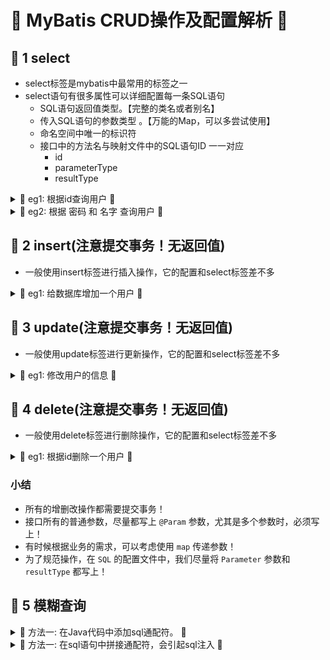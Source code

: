 # &#127800; MyBatis CRUD操作及配置解析 &#127800; 

## &#127800; 1 select 

- select标签是mybatis中最常用的标签之一
- select语句有很多属性可以详细配置每一条SQL语句
  - SQL语句返回值类型。【完整的类名或者别名】
  - 传入SQL语句的参数类型 。【万能的Map，可以多尝试使用】
  - 命名空间中唯一的标识符
  - 接口中的方法名与映射文件中的SQL语句ID 一一对应
    - id
    - parameterType
    - resultType

<details>
<summary> &#127809; eg1: 根据id查询用户 &#127809; </summary>
  
1. 在UserMapper中添加对应方法
  
```java
public interface UserMapper {
   //查询全部用户
   List<User> selectUser();
   //根据id查询用户
   User selectUserById(int id);
}
```
  
2. 在UserMapper.xml中添加Select语句
  
```java
<select id="selectUserById" resultType="com.kuang.pojo.User">
select * from user where id = #{id}
</select>
```

3. 测试类中测试
  
```java
@Test
public void tsetSelectUserById() {
   SqlSession session = MybatisUtils.getSession();  //获取SqlSession连接
   UserMapper mapper = session.getMapper(UserMapper.class);
   User user = mapper.selectUserById(1);
   System.out.println(user);
   session.close();
}
```
</details>
  
<details>
<summary> &#127809; eg2: 根据 密码 和 名字 查询用户 &#127809; </summary>
  

  <details>
  <summary> &#127808; 法一：直接在方法中传递参数 &#127808; </summary>

  1. 在接口方法的参数前加 `@Param` 属性
  2. Sql语句编写的时候，直接取 `@Param` 中设置的值即可，不需要单独设置参数类型
  ```java
  User selectUserById(@Param("username") String username,@Param("pwd") String pwd);
  ```
  3. 在 `UserMapper.xml` 中配置
  ```xml
      <select id="selectUserById" resultType="com.chen.pojo.User">
          select * from mybatis.user where name = #{username} and pwd = #{pwd}
      </select>
  ```
  </details>
  
  <details>
  <summary> &#127808; 法二：使用万能的Map &#127808; </summary>

  1. 在接口方法中，参数直接传递Map；
  ```java
  User selectUserById2(Map<String , Object> map);
  ```
  2. 在 `UserMapper.xml` 中配置编写sql语句的时候，需要传递参数类型，参数类型为map(`parameterType="map"`)
  ```xml
      <select id="selectUserById2" parameterType="map" resultType="com.chen.pojo.User">
          select * from mybatis.user where name = #{username} and pwd = #{pwd}
      </select>
  ```
  3. 在使用方法的时候，Map的 key 为 sql中取的值即可，没有顺序要求！
  ```java
      @Test
      public void selectUserById2(){

          Map<String, String> map = new HashMap<>();
          map.put("username","chen");
          map.put("pwd","123123");

          // 利用 MyBatis 工具类 getSqlSession 获取 sqlSessionFactory.openSession()
          SqlSession sqlSession = MybatisUtils.getSqlSession();
          // 利用 Session 以及 反射 获取接口类的属性及方法
          UserMapper userDao = sqlSession.getMapper(UserMapper.class);
          // 调用获取到的方法: userDao.getUserList()
          User user = userDao.selectUserById2(map);
          System.out.println(user);
          sqlSession.close();
      }
  ```
  </details>
</details>
  
  
## &#127800; 2 insert(注意提交事务！无返回值)
- 一般使用insert标签进行插入操作，它的配置和select标签差不多
    
<details>
<summary> &#127809; eg1: 给数据库增加一个用户 &#127809; </summary>
  
1. 在UserMapper接口中添加对应的方法
```java
//添加一个用户
int addUser(User user);
```
2. 在UserMapper.xml中添加insert语句
```java
    <insert id="addUser" parameterType="com.chen.pojo.User">
        insert into mybatis.user (id,name,pwd) values (#{id},#{name},#{pwd})
    </insert>
```
3. 测试
```java
    @Test
    public void addUser(){
        SqlSession sqlSession = MybatisUtils.getSqlSession();
        UserMapper userMapper = sqlSession.getMapper(UserMapper.class);
        User user = new User(9,"jack","123123");
        System.out.println(userMapper.addUser(user));
        sqlSession.commit();//提交事务,重点!不写的话不会提交到数据库
        sqlSession.close();
    }
```
</details>
    

## &#127800; 3 update(注意提交事务！无返回值)
- 一般使用update标签进行更新操作，它的配置和select标签差不多

<details>
<summary> &#127809; eg1: 修改用户的信息 &#127809; </summary>
  
1. 在UserMapper接口中添加对应的方法
```java
//修改一个用户
User updateUser(User user);
```
2. 在UserMapper.xml中添加insert语句
```java
    <insert id="addUser" parameterType="com.chen.pojo.User">
        insert into mybatis.user (id,name,pwd) values (#{id},#{name},#{pwd})
    </insert>
```
3. 测试
```java
    @Test
    public void addUser(){
        SqlSession sqlSession = MybatisUtils.getSqlSession();
        UserMapper userMapper = sqlSession.getMapper(UserMapper.class);
        User user = new User(9,"jack","123123");
        System.out.println(userMapper.addUser(user));
        sqlSession.commit();//提交事务,重点!不写的话不会提交到数据库
        sqlSession.close();
    }
```
</details>

## &#127800; 4 delete(注意提交事务！无返回值)
- 一般使用delete标签进行删除操作，它的配置和select标签差不多

<details>
<summary> &#127809; eg1: 根据id删除一个用户 &#127809; </summary>
  
1. 在UserMapper接口中添加对应的方法
```java
    // 5. 根据id删除用户
    Boolean deleteUser(int id);
```
2. 在UserMapper.xml中添加insert语句
```java
    <delete id="deleteUser" parameterType="int">
        delete from mybatis.user
        where id = #{id}
    </delete>
```
3. 测试
```java
    @Test
    public void testDeleteUser(){
        SqlSession sqlSession = MybatisUtils.getSqlSession();
        UserMapper mapper = sqlSession.getMapper(UserMapper.class);
        System.out.println("maxId:" + mapper.maxId());
        System.out.println(mapper.deleteUser(9));
        System.out.println("maxId:" + mapper.maxId());
        sqlSession.commit();
        sqlSession.close();
    }
```
</details>
    
### 小结


- 所有的增删改操作都需要提交事务！
- 接口所有的普通参数，尽量都写上 `@Param` 参数，尤其是多个参数时，必须写上！
- 有时候根据业务的需求，可以考虑使用 `map` 传递参数！
- 为了规范操作，在 `SQL` 的配置文件中，我们尽量将 `Parameter` 参数和 `resultType` 都写上！
    
## &#127800; 5 模糊查询
    
<details>
<summary> &#127809; 方法一: 在Java代码中添加sql通配符。 &#127809; </summary>
  
```java

```
</details>

<details>
<summary> &#127809; 方法一: 在sql语句中拼接通配符，会引起sql注入 &#127809; </summary>
  
```

```
</details>
